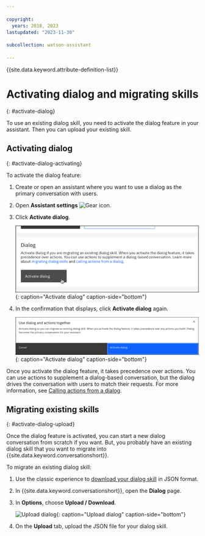 ```yaml
---

copyright:
  years: 2018, 2023
lastupdated: "2023-11-30"

subcollection: watson-assistant

---
```


{{site.data.keyword.attribute-definition-list}}

# Activating dialog and migrating skills
{: #activate-dialog}



To use an existing dialog skill, you need to activate the dialog feature in your assistant. Then you can upload your existing skill.

## Activating dialog
{: #activate-dialog-activating}

To activate the dialog feature:

1.  Create or open an assistant where you want to use a dialog as the primary conversation with users.

1.  Open **Assistant settings** ![Gear icon](../../icons/settings.svg).

1.  Click **Activate dialog**.

    ![Activate dialog](images/activate-dialog.png){: caption="Activate dialog" caption-side="bottom"}

1.  In the confirmation that displays, click **Activate dialog** again.

    ![Activate dialog](images/activate-dialog-modal.png){: caption="Activate dialog" caption-side="bottom"}

Once you activate the dialog feature, it takes precedence over actions. You can use actions to supplement a dialog-based conversation, but the dialog drives the conversation with users to match their requests. For more information, see [Calling actions from a dialog](/docs/watson-assistant?topic=watson-assistant-dialog-call-action).

## Migrating existing skills
{: #activate-dialog-upload}

Once the dialog feature is activated, you can start a new dialog conversation from scratch if you want. But, you probably have an existing dialog skill that you want to migrate into {{site.data.keyword.conversationshort}}.

To migrate an existing dialog skill:

1.  Use the classic experience to [download your dialog skill](/docs/watson-assistant?topic=watson-assistant-admin-backup-restore#backup-restore-classic) in JSON format. 

1.  In {{site.data.keyword.conversationshort}}, open the **Dialog** page.

1.  In **Options**, choose **Upload / Download**.

    ![Upload dialog](images/dialog-upload.png){: caption="Upload dialog" caption-side="bottom"}

1.  On the **Upload** tab, upload the JSON file for your dialog skill.
